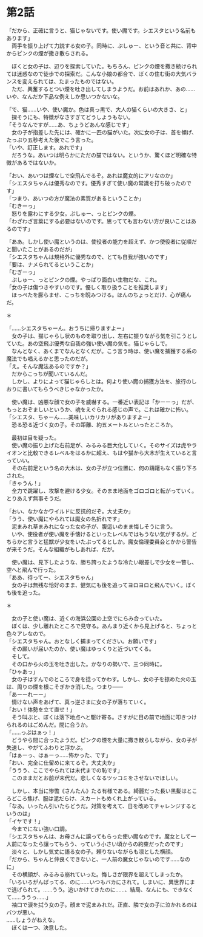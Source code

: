 # 第2話

「だから、正確に言うと、猫じゃないです。使い魔です。シエスタという名前もあります」  
　両手を振り上げて力説する女の子。同時に、ぷしゅー、という音と共に、背中からピンクの煙が撒き散らされる。

　ぼくと女の子は、辺りを探索していた。もちろん、ピンクの煙を撒き続けられては迷惑なので徒歩での探索だ。こんな小娘の都合で、ぼくの住む街の大気バランスを変えられては、たまったものではない。  
　ただ、興奮するとつい煙を吐き出してしまうようだ。お前はあれか、あの……いや、なんだか下品な例えしか思いつかないな。

「で、猫……いや、使い魔か。色は真っ黒で、大人の猫くらいの大きさ、と」  
　探そうにも、特徴がなさすぎてどうしようもない。  
「そうなんですが……あ、ちょうどあんな感じです」  
　女の子が指差した先には、確かに一匹の猫がいた。次に女の子は、首を傾げ、たっぷり五秒考えた後でこう言った。  
「いや、訂正します。あれです」  
　だろうな。あいつは明らかにただの猫ではない。というか、驚くほど明確な特徴があるではないか。

「おい、あいつは煙なしで空飛んでるぞ。あれは魔女的にアリなのか」  
「シエスタちゃんは優秀なのです。優秀すぎて使い魔の常識を打ち破ったのです」  
「つまり、あいつの方が魔法の素質があるということか」  
「むきーっ」  
　怒りを露わにする少女。ぷしゅー、っとピンクの煙。  
「わざわざ言葉にする必要はないのです。思ってても言わない方が良いことはあるのです」

「ああ。しかし使い魔というのは、使役者の能力を超えず、かつ使役者に従順だと聞いたことがあるのだが」  
「シエスタちゃんは規格外に優秀なので、とても自我が強いのです」  
「要は、ナメられてるということか」  
「むぎーっ」  
　ぷしゅー、っとピンクの煙。やっぱり面白い生物だな、これ。  
「女の子は傷つきやすいのです。優しく取り扱うことを推奨します」  
　ほっぺたを膨らませ、こっちを睨みつける。ほんのちょっとだけ、心が痛んだ。

＊

「……シエスタちゃーん。おうちに帰りますよー」  
　女の子は、猫じゃらし状のものを取り出し、左右に振りながら気を引こうとしていた。あの空飛ぶ優秀な自我の強い使い魔の気を。猫じゃらしで。  
　なんとなく、あくまでなんとなくだが。こう言う時は、使い魔を捕獲する系の魔法でも唱えるかと思ったのだが。  
「え。そんな魔法あるのですか？」  
　だからこっちが聞いているんだ。  
　しかし、よりによって猫じゃらしとは。何より使い魔の捕獲方法を、旅行のしおりに書いてもらうべきじゃなかったか。

　使い魔は、凶悪な顔で女の子を威嚇する。一番近い表記は「かーーっ」だが、もっとおぞましいというか、魂をえぐられる感じの声で。これは確かに怖い。  
「シエスタ、ちゃーん……美味しいカリカリがありますよー」  
　恐る恐る近づく女の子。その距離、約五メートルといったところか。

　最初は目を疑った。  
　使い魔の振り上げた右前足が、みるみる巨大化していく。そのサイズは虎やライオンと比較できるレベルをはるかに超え、もはや猫から大木が生えていると言っていい。  
　その右前足という名の大木は、女の子が立つ位置に、何の躊躇もなく振り下ろされた。  
「きゃうん！」  
　全力で跳躍し、攻撃を避ける少女。そのまま地面をゴロゴロと転がっていく。とりあえず無事そうだ。

「おい、なかなかワイルドに反抗的だぞ。大丈夫か」  
「うう、使い魔にやられては魔女の名折れです」  
　泥まみれ草まみれになった女の子が、腹這いのまま悔しそうに言う。  
　いや、使役者が使い魔を手懐けるといったレベルではもうない気がするが。どちらかと言うと猛獣が少女をいたぶってるとしか。魔女倫理委員会とかから警告が来そうだ。そんな組織がもしあれば、だが。

　使い魔は、見下したような、勝ち誇ったような冷たい眼差しで少女を一瞥し、空へと飛んで行った。  
「ああ、待ってー、シエスタちゃん」  
　女の子は無残な恰好のまま、健気にも後を追ってヨロヨロと飛んでいく。ぼくも後を追った。

＊

　女の子と使い魔は、近くの海浜公園の上空でにらみ合っていた。  
　ぼくは、少し離れたところで見守る。あんまり近くから見上げると、ちょっと色々アレなので。  
「シエスタちゃん。おとなしく捕まってください。お願いです」  
　その願いが届いたのか、使い魔はゆっくりと近づいてくる。  
　そして。  
　その口から火の玉を吐き出した。かなりの勢いで、三つ同時に。  
「ひゃあっ」  
　女の子はすんでのところで身を捻ってかわす。しかし、女の子を掠めた火の玉は、周りの煙を根こそぎかき消した。つまり――  
「あーーれーー」  
　情けない声をあげて、真っ逆さまに女の子が落ちていく。  
「おい！体勢を立て直せ！」  
　そう叫ぶと、ぼくは落下地点へと駆け寄る。さすがに目の前で地面に叩きつけられるのはごめんだ。間に合うか。  
「……っぷはぁっ！」  
　どうやら間に合ったようだ。ピンクの煙を大量に撒き散らしながら、女の子が失速し、やがてふわりと浮かぶ。  
「はぁーっ、はぁーっ……怖かった、です」  
「おい、完全に仕留めに来てるぞ。大丈夫か」  
「ううう、ここでやられては末代までの恥です」  
　このままだとお前が末代だ。悲しくなるツッコミをさせないでほしい。

　しかし、本当に惨憺《さんたん》たる有様である。綺麗だった長い黒髪はところどころ焦げ、服は泥だらけ、スカートもめくれ上がっている。  
「なあ。いったん引いたらどうだ。対策を考えて、日を改めてチャレンジするというのは」  
「イヤです！」  
　今までにない強い口調。  
「シエスタちゃんは、お母さんに譲ってもらった使い魔なのです。魔女として一人前になったら譲ってもらう、っていう小さい頃からの約束だったのです」  
　淡々と、しかし気丈に語る女の子。頼りないながらも凛とした横顔。  
「だから、ちゃんと仲良くできないと、一人前の魔女じゃないのです……なのに」  
　その横顔が、みるみる崩れていった。悔しさが限界を超えてしまったか。  
「いろいろがんばってる、のに……いつもバカにされて。しまいに、異世界にまで逃げられて。……うう。追いかけてきたのに……、結局、なんにも、できなくて……ううっ……」  
　袖口で涙を拭う女の子。顔まで泥まみれだ。正直、隣で女の子に泣かれるのはバツが悪い。  
……しょうがねえな。  
　ぼくは一つ、決意した。